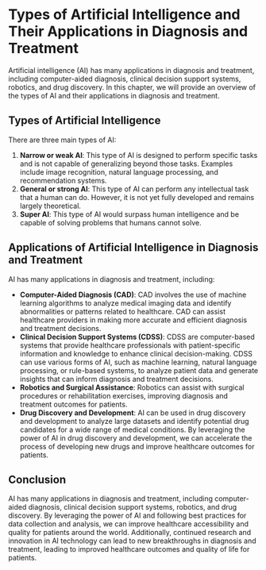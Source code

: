 Types of Artificial Intelligence and Their Applications in Diagnosis and Treatment
===============================================================================================================================================

Artificial intelligence (AI) has many applications in diagnosis and treatment, including computer-aided diagnosis, clinical decision support systems, robotics, and drug discovery. In this chapter, we will provide an overview of the types of AI and their applications in diagnosis and treatment.

Types of Artificial Intelligence
--------------------------------

There are three main types of AI:

1. **Narrow or weak AI**: This type of AI is designed to perform specific tasks and is not capable of generalizing beyond those tasks. Examples include image recognition, natural language processing, and recommendation systems.
2. **General or strong AI**: This type of AI can perform any intellectual task that a human can do. However, it is not yet fully developed and remains largely theoretical.
3. **Super AI**: This type of AI would surpass human intelligence and be capable of solving problems that humans cannot solve.

Applications of Artificial Intelligence in Diagnosis and Treatment
------------------------------------------------------------------

AI has many applications in diagnosis and treatment, including:

* **Computer-Aided Diagnosis (CAD)**: CAD involves the use of machine learning algorithms to analyze medical imaging data and identify abnormalities or patterns related to healthcare. CAD can assist healthcare providers in making more accurate and efficient diagnosis and treatment decisions.
* **Clinical Decision Support Systems (CDSS)**: CDSS are computer-based systems that provide healthcare professionals with patient-specific information and knowledge to enhance clinical decision-making. CDSS can use various forms of AI, such as machine learning, natural language processing, or rule-based systems, to analyze patient data and generate insights that can inform diagnosis and treatment decisions.
* **Robotics and Surgical Assistance**: Robotics can assist with surgical procedures or rehabilitation exercises, improving diagnosis and treatment outcomes for patients.
* **Drug Discovery and Development**: AI can be used in drug discovery and development to analyze large datasets and identify potential drug candidates for a wide range of medical conditions. By leveraging the power of AI in drug discovery and development, we can accelerate the process of developing new drugs and improve healthcare outcomes for patients.

Conclusion
----------

AI has many applications in diagnosis and treatment, including computer-aided diagnosis, clinical decision support systems, robotics, and drug discovery. By leveraging the power of AI and following best practices for data collection and analysis, we can improve healthcare accessibility and quality for patients around the world. Additionally, continued research and innovation in AI technology can lead to new breakthroughs in diagnosis and treatment, leading to improved healthcare outcomes and quality of life for patients.
